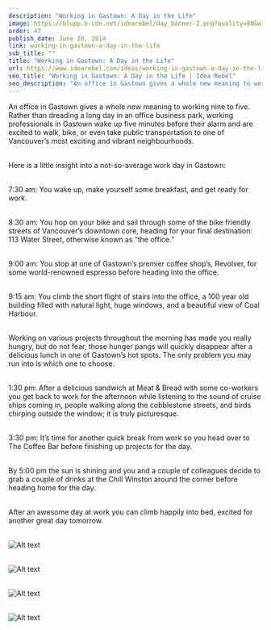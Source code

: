 ```yaml
---
description: "Working in Gastown: A Day in the Life"
image: https://blupp.b-cdn.net/idearebel/day_banner-2.png?quality=80&width=800
order: 47
publish_date: June 20, 2014
link: working-in-gastown-a-day-in-the-life
sub_title: ""
title: "Working in Gastown: A Day in the Life"
url: https://www.idearebel.com/ideas/working-in-gastown-a-day-in-the-life/
seo_title: "Working in Gastown: A Day in the Life | Idea Rebel"
seo_description: "An office in Gastown gives a whole new meaning to working nine to five. Rather than dreading a long day in an office business park, working professionals in Gastown wake up five minutes before their alarm and are excited to walk, bike, or even take public transportation to one of Vancouver’s most exciting and vibrant … Continued"
---
```

An office in Gastown gives a whole new meaning to working nine to five. Rather than dreading a long day in an office business park, working professionals in Gastown wake up five minutes before their alarm and are excited to walk, bike, or even take public transportation to one of Vancouver’s most exciting and vibrant neighbourhoods.

\
Here is a little insight into a not-so-average work day in Gastown:

\
7:30 am: You wake up, make yourself some breakfast, and get ready for work.

\
8:30 am: You hop on your bike and sail through some of the bike friendly streets of Vancouver’s downtown core, heading for your final destination: 113 Water Street, otherwise known as “the office.”

\
9:00 am: You stop at one of Gastown’s premier coffee shop’s, Revolver, for some world-renowned espresso before heading into the office.

\
9:15 am: You climb the short flight of stairs into the office, a 100 year old building filled with natural light, huge windows, and a beautiful view of Coal Harbour.

\
Working on various projects throughout the morning has made you really hungry, but do not fear, those hunger pangs will quickly disappear after a delicious lunch in one of Gastown’s hot spots. The only problem you may run into is which one to choose.

\
1:30 pm: After a delicious sandwich at Meat & Bread with some co-workers you get back to work for the afternoon while listening to the sound of cruise ships coming in, people walking along the cobblestone streets, and birds chirping outside the window; it is truly picturesque.

\
3:30 pm: It’s time for another quick break from work so you head over to The Coffee Bar before finishing up projects for the day.

\
By 5:00 pm the sun is shining and you and a couple of colleagues decide to grab a couple of drinks at the Chill Winston around the corner before heading home for the day.

\
After an awesome day at work you can climb happily into bed, excited for another great day tomorrow.

\
![Alt text](https://blupp.b-cdn.net/idearebel/day_Small1.png?quality=80&width=800?quality=80&width=800 "a title")

\
![Alt text](https://blupp.b-cdn.net/idearebel/day_Small2.png?quality=80&width=800?quality=80&width=800 "a title")

\
![Alt text](https://blupp.b-cdn.net/idearebel/day_medium_long.png?quality=80&width=800?quality=80&width=800 "a title")

\
![Alt text](https://blupp.b-cdn.net/idearebel/day_medium.png?quality=80&width=800?quality=80&width=800 "a title")
